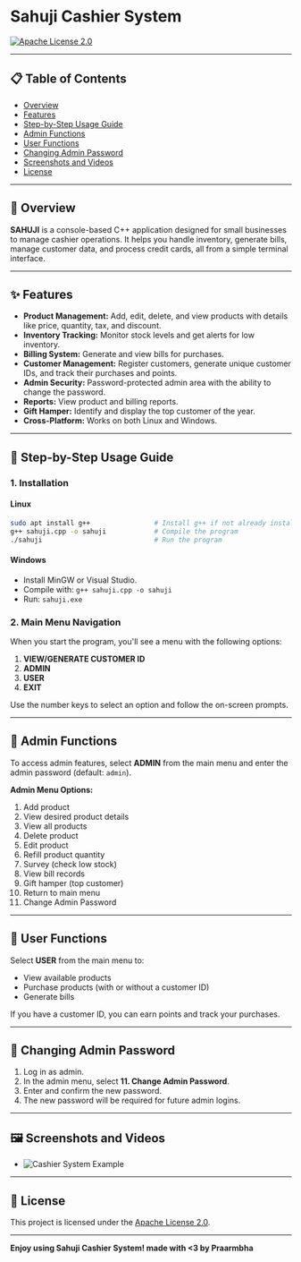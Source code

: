 # Sahuji Cashier System

[![Apache License 2.0](https://img.shields.io/badge/License-Apache%202.0-red.svg)](https://www.apache.org/licenses/LICENSE-2.0)

---

## 📋 Table of Contents
- [Overview](#overview)
- [Features](#features)
- [Step-by-Step Usage Guide](#step-by-step-usage-guide)
- [Admin Functions](#admin-functions)
- [User Functions](#user-functions)
- [Changing Admin Password](#changing-admin-password)
- [Screenshots and Videos](#screenshots-and-videos)
- [License](#license)

---

## 🛒 Overview
**SAHUJI** is a console-based C++ application designed for small businesses to manage cashier operations. It helps you handle inventory, generate bills, manage customer data, and process credit cards, all from a simple terminal interface.

---

## ✨ Features
- **Product Management:** Add, edit, delete, and view products with details like price, quantity, tax, and discount.
- **Inventory Tracking:** Monitor stock levels and get alerts for low inventory.
- **Billing System:** Generate and view bills for purchases.
- **Customer Management:** Register customers, generate unique customer IDs, and track their purchases and points.
- **Admin Security:** Password-protected admin area with the ability to change the password.
- **Reports:** View product and billing reports.
- **Gift Hamper:** Identify and display the top customer of the year.
- **Cross-Platform:** Works on both Linux and Windows.

---

## 🚀 Step-by-Step Usage Guide

### 1. **Installation**
#### Linux
```sh
sudo apt install g++                # Install g++ if not already installed
g++ sahuji.cpp -o sahuji            # Compile the program
./sahuji                            # Run the program
```
#### Windows
- Install MinGW or Visual Studio.
- Compile with: `g++ sahuji.cpp -o sahuji`
- Run: `sahuji.exe`

### 2. **Main Menu Navigation**
When you start the program, you'll see a menu with the following options:

1. **VIEW/GENERATE CUSTOMER ID**
2. **ADMIN**
3. **USER**
4. **EXIT**

Use the number keys to select an option and follow the on-screen prompts.

---

## 🔐 Admin Functions
To access admin features, select **ADMIN** from the main menu and enter the admin password (default: `admin`).

**Admin Menu Options:**
1. Add product
2. View desired product details
3. View all products
4. Delete product
5. Edit product
6. Refill product quantity
7. Survey (check low stock)
8. View bill records
9. Gift hamper (top customer)
10. Return to main menu
11. Change Admin Password

---

## 👤 User Functions
Select **USER** from the main menu to:
- View available products
- Purchase products (with or without a customer ID)
- Generate bills

If you have a customer ID, you can earn points and track your purchases.

---

## 🔑 Changing Admin Password
1. Log in as admin.
2. In the admin menu, select **11. Change Admin Password**.
3. Enter and confirm the new password.
4. The new password will be required for future admin logins.

---

## 🖼️ Screenshots and Videos
- ![Cashier System Example](URL_TO_IMAGE_HERE "Cashier Interface")

---

## 📄 License
This project is licensed under the [Apache License 2.0](LICENSE).

---

**Enjoy using Sahuji Cashier System! made with <3 by Praarmbha**

